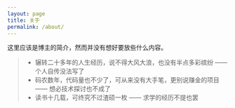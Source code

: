 ```yaml
---
layout: page
title: 关于
permalink: /about/
---
```


这里应该是博主的简介，然而并没有想好要放些什么内容。

> * 辗转二十多年的人生经历，说不得大风大浪，也没有半点多彩缤纷 —— 个人自传没法写了
> * 码农数年，代码量也不少了，可从来没有大手笔，更别说赚金的项目 —— 想必技术探讨也不成了
> * 读书十几载，可终究不过渣硕一枚 —— 求学的经历不提也罢

